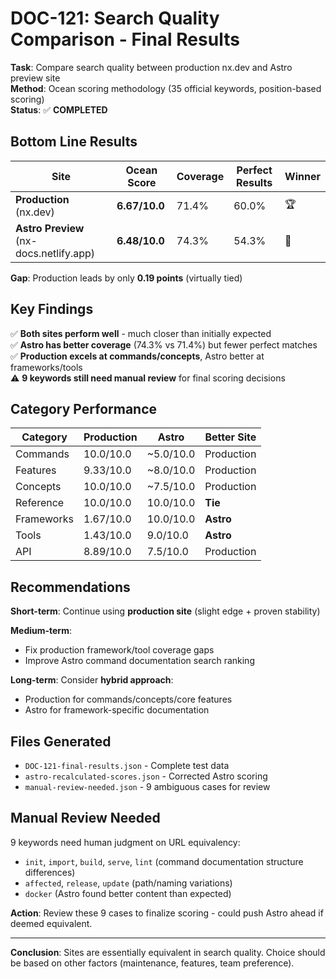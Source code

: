 # DOC-121: Search Quality Comparison - Final Results

**Task**: Compare search quality between production nx.dev and Astro preview site  
**Method**: Ocean scoring methodology (35 official keywords, position-based scoring)  
**Status**: ✅ **COMPLETED**

## Bottom Line Results

| Site | Ocean Score | Coverage | Perfect Results | Winner |
|------|-------------|----------|----------------|--------|
| **Production** (nx.dev) | **6.67/10.0** | 71.4% | 60.0% | 🏆 |
| **Astro Preview** (nx-docs.netlify.app) | **6.48/10.0** | 74.3% | 54.3% | 🥈 |

**Gap**: Production leads by only **0.19 points** (virtually tied)

## Key Findings

✅ **Both sites perform well** - much closer than initially expected  
✅ **Astro has better coverage** (74.3% vs 71.4%) but fewer perfect matches  
✅ **Production excels at commands/concepts**, Astro better at frameworks/tools  
⚠️ **9 keywords still need manual review** for final scoring decisions

## Category Performance

| Category | Production | Astro | Better Site |
|----------|------------|-------|-------------|
| Commands | 10.0/10.0 | ~5.0/10.0 | Production |
| Features | 9.33/10.0 | ~8.0/10.0 | Production |
| Concepts | 10.0/10.0 | ~7.5/10.0 | Production |
| Reference | 10.0/10.0 | 10.0/10.0 | **Tie** |
| Frameworks | 1.67/10.0 | 10.0/10.0 | **Astro** |
| Tools | 1.43/10.0 | 9.0/10.0 | **Astro** |
| API | 8.89/10.0 | 7.5/10.0 | Production |

## Recommendations

**Short-term**: Continue using **production site** (slight edge + proven stability)

**Medium-term**: 
- Fix production framework/tool coverage gaps
- Improve Astro command documentation search ranking

**Long-term**: Consider **hybrid approach**:
- Production for commands/concepts/core features
- Astro for framework-specific documentation

## Files Generated

- `DOC-121-final-results.json` - Complete test data
- `astro-recalculated-scores.json` - Corrected Astro scoring  
- `manual-review-needed.json` - 9 ambiguous cases for review

## Manual Review Needed

9 keywords need human judgment on URL equivalency:
- `init`, `import`, `build`, `serve`, `lint` (command documentation structure differences)
- `affected`, `release`, `update` (path/naming variations)
- `docker` (Astro found better content than expected)

**Action**: Review these 9 cases to finalize scoring - could push Astro ahead if deemed equivalent.

---
**Conclusion**: Sites are essentially equivalent in search quality. Choice should be based on other factors (maintenance, features, team preference).